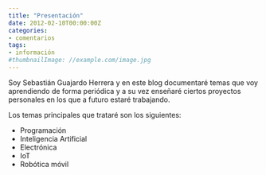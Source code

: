 ```yaml
---
title: "Presentación"
date: 2012-02-10T00:00:00Z
categories:
- comentarios
tags:
- información
#thumbnailImage: //example.com/image.jpg
---
```


Soy Sebastián Guajardo Herrera y en este blog documentaré temas que voy aprendiendo de forma periódica y a su vez enseñaré ciertos proyectos personales en los que a futuro estaré trabajando.

Los temas principales que trataré son los siguientes:

+ Programación
+ Inteligencia Artificial
+ Electrónica
+ IoT
+ Robótica móvil
<!--more-->
